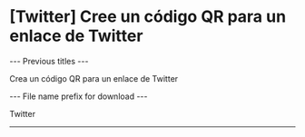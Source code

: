<h1>[Twitter] Cree un código QR para un enlace de Twitter</h1>

--- Previous titles ---

Crea un código QR para un enlace de Twitter

--- File name prefix for download ---

Twitter

----------
